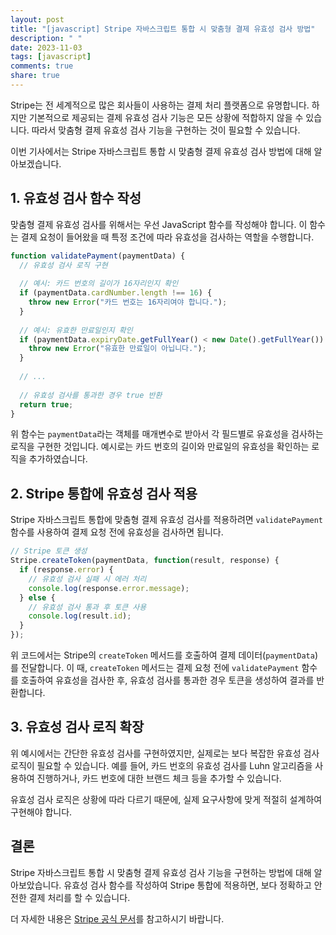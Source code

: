 ```yaml
---
layout: post
title: "[javascript] Stripe 자바스크립트 통합 시 맞춤형 결제 유효성 검사 방법"
description: " "
date: 2023-11-03
tags: [javascript]
comments: true
share: true
---
```


Stripe는 전 세계적으로 많은 회사들이 사용하는 결제 처리 플랫폼으로 유명합니다. 하지만 기본적으로 제공되는 결제 유효성 검사 기능은 모든 상황에 적합하지 않을 수 있습니다. 따라서 맞춤형 결제 유효성 검사 기능을 구현하는 것이 필요할 수 있습니다.

이번 기사에서는 Stripe 자바스크립트 통합 시 맞춤형 결제 유효성 검사 방법에 대해 알아보겠습니다.

## 1. 유효성 검사 함수 작성

맞춤형 결제 유효성 검사를 위해서는 우선 JavaScript 함수를 작성해야 합니다. 이 함수는 결제 요청이 들어왔을 때 특정 조건에 따라 유효성을 검사하는 역할을 수행합니다.

```javascript
function validatePayment(paymentData) {
  // 유효성 검사 로직 구현
  
  // 예시: 카드 번호의 길이가 16자리인지 확인
  if (paymentData.cardNumber.length !== 16) {
    throw new Error("카드 번호는 16자리여야 합니다.");
  }
  
  // 예시: 유효한 만료일인지 확인
  if (paymentData.expiryDate.getFullYear() < new Date().getFullYear()) {
    throw new Error("유효한 만료일이 아닙니다.");
  }
  
  // ...
  
  // 유효성 검사를 통과한 경우 true 반환
  return true;
}
```

위 함수는 `paymentData`라는 객체를 매개변수로 받아서 각 필드별로 유효성을 검사하는 로직을 구현한 것입니다. 예시로는 카드 번호의 길이와 만료일의 유효성을 확인하는 로직을 추가하였습니다.

## 2. Stripe 통합에 유효성 검사 적용

Stripe 자바스크립트 통합에 맞춤형 결제 유효성 검사를 적용하려면 `validatePayment` 함수를 사용하여 결제 요청 전에 유효성을 검사하면 됩니다.

```javascript
// Stripe 토큰 생성
Stripe.createToken(paymentData, function(result, response) {
  if (response.error) {
    // 유효성 검사 실패 시 에러 처리
    console.log(response.error.message);
  } else {
    // 유효성 검사 통과 후 토큰 사용
    console.log(result.id);
  }
});
```

위 코드에서는 Stripe의 `createToken` 메서드를 호출하여 결제 데이터(`paymentData`)를 전달합니다. 이 때, `createToken` 메서드는 결제 요청 전에 `validatePayment` 함수를 호출하여 유효성을 검사한 후, 유효성 검사를 통과한 경우 토큰을 생성하여 결과를 반환합니다.

## 3. 유효성 검사 로직 확장

위 예시에서는 간단한 유효성 검사를 구현하였지만, 실제로는 보다 복잡한 유효성 검사 로직이 필요할 수 있습니다. 예를 들어, 카드 번호의 유효성 검사를 Luhn 알고리즘을 사용하여 진행하거나, 카드 번호에 대한 브랜드 체크 등을 추가할 수 있습니다.

유효성 검사 로직은 상황에 따라 다르기 때문에, 실제 요구사항에 맞게 적절히 설계하여 구현해야 합니다.

## 결론

Stripe 자바스크립트 통합 시 맞춤형 결제 유효성 검사 기능을 구현하는 방법에 대해 알아보았습니다. 유효성 검사 함수를 작성하여 Stripe 통합에 적용하면, 보다 정확하고 안전한 결제 처리를 할 수 있습니다.

더 자세한 내용은 [Stripe 공식 문서](https://stripe.com/docs)를 참고하시기 바랍니다.